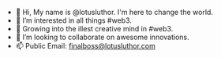 - 👋 Hi, My name is @lotusluthor.  I'm here to change the world.
- 👀 I’m interested in all things #web3.
- 🌱 Growing into the illest creative mind in #web3.
- 💞️ I’m looking to collaborate on awesome innovations.
- 📫 Public Email: finalboss@lotusluthor.com

<!---
lotusluthor/lotusluthor is a ✨ special ✨ repository because its `README.md` (this file) appears on your GitHub profile.
You can click the Preview link to take a look at your changes.
--->
